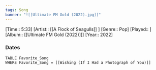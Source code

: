 ```yaml
---
tags: Song  
banner: "![[Ultimate FM Gold (2022).jpg]]"
---
```

[Time:: 5:33]
[Artist:: [[A Flock of Seagulls]] ]
[Genre:: Pop]
[Played:: ]
[Album:: [[Ultimate FM Gold (2022)]]]
[Year:: 2022]
### Dates
````dataview
TABLE Favorite_Song
WHERE Favorite_Song = [[Wishing (If I Had a Photograph of You)]]
````